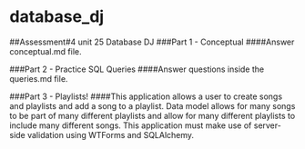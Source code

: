# database_dj
##Assessment#4 unit 25 Database DJ
###Part 1 - Conceptual
####Answer conceptual.md file.

###Part 2 - Practice SQL Queries
####Answer questions inside the queries.md file.

###Part 3 - Playlists!
####This application allows a user to create songs and playlists and add a song to a playlist. Data model allows for many songs to be part of many different playlists and allow for many different playlists to include many different songs.
This application must make use of server-side validation using WTForms and SQLAlchemy.
